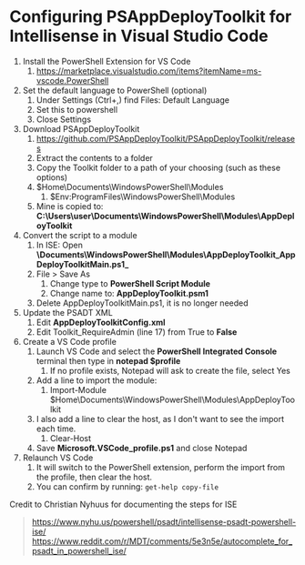 # Configuring PSAppDeployToolkit for Intellisense in Visual Studio Code

1. Install the PowerShell Extension for VS Code
	1. https://marketplace.visualstudio.com/items?itemName=ms-vscode.PowerShell
1. Set the default language to PowerShell (optional)
	1. Under Settings (Ctrl+,) find Files: Default Language
	1. Set this to powershell
	1. Close Settings
1. Download PSAppDeployToolkit
	1. https://github.com/PSAppDeployToolkit/PSAppDeployToolkit/releases
	1. Extract the contents to a folder
 	1. Copy the Toolkit folder to a path of your choosing (such as these options)
    1. $Home\Documents\WindowsPowerShell\Modules
		1. $Env:ProgramFiles\WindowsPowerShell\Modules
	1. Mine is copied to: **C:\Users\user\Documents\WindowsPowerShell\Modules\AppDeployToolkit**
1. Convert the script to a module
	1. In ISE: Open **\Documents\WindowsPowerShell\Modules\AppDeployToolkit\_AppDeployToolkitMain.ps1_**
	1. File > Save As
		1. Change type to **PowerShell Script Module**
		1. Change name to: **AppDeployToolkit.psm1**
	1. Delete AppDeployToolkitMain.ps1, it is no longer needed
1. Update the PSADT XML
	1. Edit **AppDeployToolkitConfig.xml**
	1. Edit Toolkit_RequireAdmin (line 17) from True to **False**
1. Create a VS Code profile
	1. Launch VS Code and select the **PowerShell Integrated Console** terminal then type in **notepad $profile**
		1. If no profile exists, Notepad will ask to create the file, select Yes
	1. Add a line to import the module:
		1. Import-Module $Home\Documents\WindowsPowerShell\Modules\AppDeployToolkit
	1. I also add a line to clear the host, as I don't want to see the import each time.
		1. Clear-Host
	1. Save **Microsoft.VSCode_profile.ps1** and close Notepad
1. Relaunch VS Code
	1. It will switch to the PowerShell extension, perform the import from the profile, then clear the host.
	1. You can confirm by running: ``` get-help copy-file ```

Credit to Christian Nyhuus for documenting the steps for ISE
> https://www.nyhu.us/powershell/psadt/intellisense-psadt-powershell-ise/
> https://www.reddit.com/r/MDT/comments/5e3n5e/autocomplete_for_psadt_in_powershell_ise/
